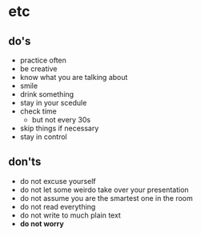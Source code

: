 # etc
## do's
- practice often
- be creative
- know what you are talking about
- smile
- drink something
- stay in your scedule
- check time
  - but not every 30s
- skip things if necessary
- stay in control

## don\'ts
- do not excuse yourself
- do not let some weirdo take over your presentation
- do not assume you are the smartest one in the room
- do not read everything
- do not write to much plain text
- __do not worry__
